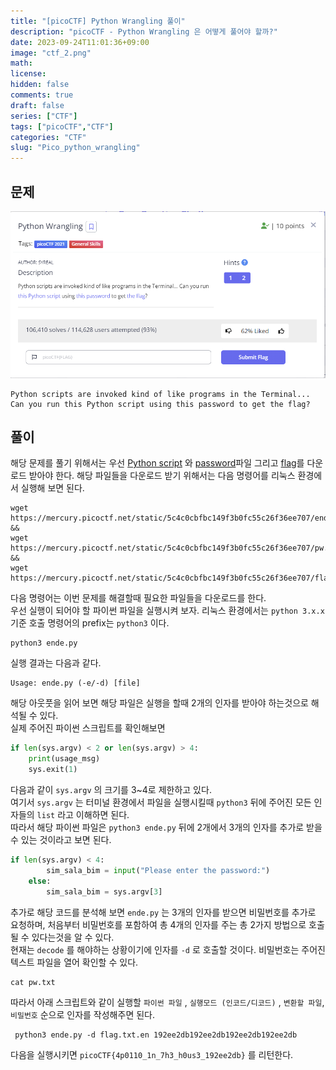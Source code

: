 ```yaml
---
title: "[picoCTF] Python Wrangling 풀이" 
description: "picoCTF - Python Wrangling 은 어떻게 풀어야 할까?" 
date: 2023-09-24T11:01:36+09:00
image: "ctf_2.png" 
math: 
license: 
hidden: false
comments: true
draft: false
series: ["CTF"]
tags: ["picoCTF","CTF"]
categories: "CTF"
slug: "Pico_python_wrangling"
---
```


## 문제
![](q_2.png)

```
Python scripts are invoked kind of like programs in the Terminal... 
Can you run this Python script using this password to get the flag?
```

## 풀이
해당 문제를 풀기 위해서는 우선 [Python script](https://mercury.picoctf.net/static/5c4c0cbfbc149f3b0fc55c26f36ee707/ende.py) 와 [password](https://mercury.picoctf.net/static/5c4c0cbfbc149f3b0fc55c26f36ee707/pw.txt)파일 그리고 [flag](https://mercury.picoctf.net/static/5c4c0cbfbc149f3b0fc55c26f36ee707/flag.txt.en)를 다운로드 받아야 한다.
해당 파일들을 다운로드 받기 위해서는 다음 명령어를 리눅스 환경에서 실행해 보면 된다.

```
wget https://mercury.picoctf.net/static/5c4c0cbfbc149f3b0fc55c26f36ee707/ende.py && 
wget https://mercury.picoctf.net/static/5c4c0cbfbc149f3b0fc55c26f36ee707/pw.txt &&
wget https://mercury.picoctf.net/static/5c4c0cbfbc149f3b0fc55c26f36ee707/flag.txt.en
```
다음 명령어는 이번 문제를 해결할때 필요한 파일들을 다운로드를 한다.   
우선 실행이 되어야 할 파이썬 파일을 실행시켜 보자. 리눅스 환경에서는 `python 3.x.x` 기준 호출 명령어의 prefix는 `python3` 이다.   
```
python3 ende.py
```
실행 결과는 다음과 같다. 
```
Usage: ende.py (-e/-d) [file]
```
해당 아웃풋을 읽어 보면 해당 파일은 실행을 할때 2개의 인자를 받아야 하는것으로 해석될 수 있다.    
실제 주어진 파이썬 스크립트를 확인해보면   

```python
if len(sys.argv) < 2 or len(sys.argv) > 4:
    print(usage_msg)
    sys.exit(1)
```
다음과 같이 `sys.argv` 의 크기를 3~4로 제한하고 있다.   
여기서 `sys.argv` 는 터미널 환경에서 파일을 실행시킬때 `python3` 뒤에 주어진 모든 인자들의 `list` 라고 이해하면 된다.      
따라서 해당 파이썬 파일은 `python3 ende.py` 뒤에 2개에서 3개의 인자를 추가로 받을 수 있는 것이라고 보면 된다.   

```python
if len(sys.argv) < 4:
        sim_sala_bim = input("Please enter the password:")
    else:
        sim_sala_bim = sys.argv[3]

```
추가로 해당 코드를 분석해 보면 `ende.py` 는 3개의 인자를 받으면 비밀번호를 추가로 요청하며,
처음부터 비밀번호를 포함하여  총 4개의 인자를 주는  총 2가지 방법으로 호출될 수 있다는것을 알 수 있다.    
현재는 `decode` 를 해야하는 상황이기에 인자를 `-d` 로 호출할 것이다. 비밀번호는 주어진 텍스트 파일을 열어 확인할 수 있다.

```
cat pw.txt
```
따라서 아래 스크립트와 같이 실행할 `파이썬 파일` , `실행모드 (인코드/디코드)` , `변환할 파일`, `비밀번호` 순으로 인자를 작성해주면 된다.   

```
 python3 ende.py -d flag.txt.en 192ee2db192ee2db192ee2db192ee2db
```

다음을 실행시키면 
`picoCTF{4p0110_1n_7h3_h0us3_192ee2db}` 를 리턴한다.



